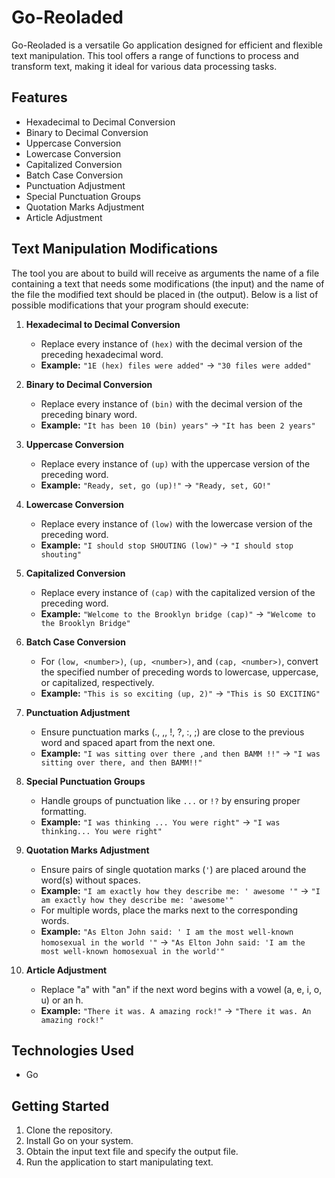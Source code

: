 Go-Reoladed
===========

Go-Reoladed is a versatile Go application designed for efficient and flexible text manipulation. This tool offers a range of functions to process and transform text, making it ideal for various data processing tasks.

Features
--------

-   Hexadecimal to Decimal Conversion
-   Binary to Decimal Conversion
-   Uppercase Conversion
-   Lowercase Conversion
-   Capitalized Conversion
-   Batch Case Conversion
-   Punctuation Adjustment
-   Special Punctuation Groups
-   Quotation Marks Adjustment
-   Article Adjustment

Text Manipulation Modifications
-------------------------------

The tool you are about to build will receive as arguments the name of a file containing a text that needs some modifications (the input) and the name of the file the modified text should be placed in (the output). Below is a list of possible modifications that your program should execute:

1.  **Hexadecimal to Decimal Conversion**

    -   Replace every instance of `(hex)` with the decimal version of the preceding hexadecimal word.
    -   **Example:** `"1E (hex) files were added"` -> `"30 files were added"`
2.  **Binary to Decimal Conversion**

    -   Replace every instance of `(bin)` with the decimal version of the preceding binary word.
    -   **Example:** `"It has been 10 (bin) years"` -> `"It has been 2 years"`
3.  **Uppercase Conversion**

    -   Replace every instance of `(up)` with the uppercase version of the preceding word.
    -   **Example:** `"Ready, set, go (up)!"` -> `"Ready, set, GO!"`
4.  **Lowercase Conversion**

    -   Replace every instance of `(low)` with the lowercase version of the preceding word.
    -   **Example:** `"I should stop SHOUTING (low)"` -> `"I should stop shouting"`
5.  **Capitalized Conversion**

    -   Replace every instance of `(cap)` with the capitalized version of the preceding word.
    -   **Example:** `"Welcome to the Brooklyn bridge (cap)"` -> `"Welcome to the Brooklyn Bridge"`
6.  **Batch Case Conversion**

    -   For `(low, <number>)`, `(up, <number>)`, and `(cap, <number>)`, convert the specified number of preceding words to lowercase, uppercase, or capitalized, respectively.
    -   **Example:** `"This is so exciting (up, 2)"` -> `"This is SO EXCITING"`
7.  **Punctuation Adjustment**

    -   Ensure punctuation marks (., ,, !, ?, :, ;) are close to the previous word and spaced apart from the next one.
    -   **Example:** `"I was sitting over there ,and then BAMM !!"` -> `"I was sitting over there, and then BAMM!!"`
8.  **Special Punctuation Groups**

    -   Handle groups of punctuation like `...` or `!?` by ensuring proper formatting.
    -   **Example:** `"I was thinking ... You were right"` -> `"I was thinking... You were right"`
9.  **Quotation Marks Adjustment**

    -   Ensure pairs of single quotation marks (`'`) are placed around the word(s) without spaces.
    -   **Example:** `"I am exactly how they describe me: ' awesome '"` -> `"I am exactly how they describe me: 'awesome'"`
    -   For multiple words, place the marks next to the corresponding words.
    -   **Example:** `"As Elton John said: ' I am the most well-known homosexual in the world '"` -> `"As Elton John said: 'I am the most well-known homosexual in the world'"`
10. **Article Adjustment**

    -   Replace "a" with "an" if the next word begins with a vowel (a, e, i, o, u) or an h.
    -   **Example:** `"There it was. A amazing rock!"` -> `"There it was. An amazing rock!"`

Technologies Used
-----------------

-   Go

Getting Started
---------------

1.  Clone the repository.
2.  Install Go on your system.
3.  Obtain the input text file and specify the output file.
4.  Run the application to start manipulating text.
